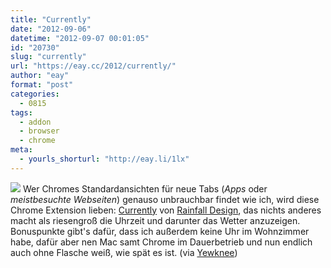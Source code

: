 ```yaml
---
title: "Currently"
date: "2012-09-06"
datetime: "2012-09-07 00:01:05"
id: "20730"
slug: "currently"
url: "https://eay.cc/2012/currently/"
author: "eay"
format: "post"
categories:
  - 0815
tags:
  - addon
  - browser
  - chrome
meta:
  - yourls_shorturl: "http://eay.li/1lx"
---
```


![](https://eay.cc/uploads/2012/currently.jpg) Wer Chromes Standardansichten für neue Tabs (_Apps_ oder _meistbesuchte Webseiten_) genauso unbrauchbar findet wie ich, wird diese Chrome Extension lieben: [Currently](https://chrome.google.com/webstore/detail/ojhmphdkpgbibohbnpbfiefkgieacjmh) von [Rainfall Design](http://rainfalldesign.tumblr.com/), das nichts anderes macht als riesengroß die Uhrzeit und darunter das Wetter anzuzeigen. Bonuspunkte gibt's dafür, dass ich außerdem keine Uhr im Wohnzimmer habe, dafür aber nen Mac samt Chrome im Dauerbetrieb und nun endlich auch ohne Flasche weiß, wie spät es ist. (via [Yewknee](http://yewknee.com/blog/14652/))
